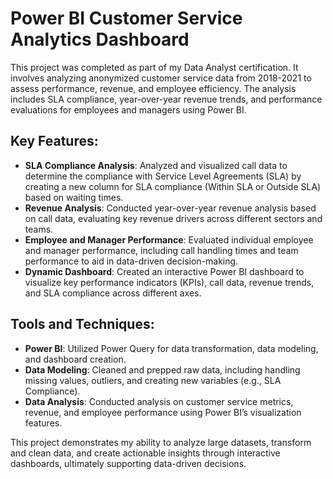 # Power BI Customer Service Analytics Dashboard

This project was completed as part of my Data Analyst certification. It involves analyzing anonymized customer service data from 2018-2021 to assess performance, revenue, and employee efficiency. The analysis includes SLA compliance, year-over-year revenue trends, and performance evaluations for employees and managers using Power BI.

## Key Features:
- **SLA Compliance Analysis**: Analyzed and visualized call data to determine the compliance with Service Level Agreements (SLA) by creating a new column for SLA compliance (Within SLA or Outside SLA) based on waiting times.
- **Revenue Analysis**: Conducted year-over-year revenue analysis based on call data, evaluating key revenue drivers across different sectors and teams.
- **Employee and Manager Performance**: Evaluated individual employee and manager performance, including call handling times and team performance to aid in data-driven decision-making.
- **Dynamic Dashboard**: Created an interactive Power BI dashboard to visualize key performance indicators (KPIs), call data, revenue trends, and SLA compliance across different axes.

## Tools and Techniques:
- **Power BI**: Utilized Power Query for data transformation, data modeling, and dashboard creation.
- **Data Modeling**: Cleaned and prepped raw data, including handling missing values, outliers, and creating new variables (e.g., SLA Compliance).
- **Data Analysis**: Conducted analysis on customer service metrics, revenue, and employee performance using Power BI’s visualization features.

This project demonstrates my ability to analyze large datasets, transform and clean data, and create actionable insights through interactive dashboards, ultimately supporting data-driven decisions.
